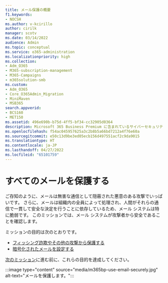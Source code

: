 ```yaml
---
title: メール保護の概要
f1.keywords:
- NOCSH
ms.author: v-kcirillo
author: cirilk
manager: scotv
ms.date: 03/14/2022
audience: Admin
ms.topic: conceptual
ms.service: o365-administration
ms.localizationpriority: high
ms.collection:
- Adm_O365
- M365-subscription-management
- M365-Campaigns
- m365solution-smb
ms.custom:
- Adm_O365
- Core_O365Admin_Migration
- MiniMaven
- MSB365
search.appverid:
- BCS160
- MET150
ms.assetid: 496e690b-b75d-4ff5-bf34-cc32905d0364
description: Microsoft 365 Business Premium に含まれているサイバーセキュリティ ツールを使用して、マルウェア、フィッシング、およびその他の悪意のあるサイバー攻撃からメールを保護するようにチームをトレーニングする方法の概要。
ms.openlocfilehash: f54ac045957625a3c2b8b5a66bd7212a4f76e60a
ms.sourcegitcommit: e50c13d9be3ed05ecb156d497551acf2c9da9015
ms.translationtype: HT
ms.contentlocale: ja-JP
ms.lasthandoff: 04/27/2022
ms.locfileid: "65101759"
---
```

# <a name="protect-all-email"></a>すべてのメールを保護する

ご存知のように、メールは無害な通信として隠蔽された悪意のある攻撃でいっぱいです。 さらに、メールは組織内の全員によって処理され、人間がそれらの通信で一貫して安全な決定を行うことに依存しているため、メール システムは特に脆弱です。 このミッションでは、メール システムが攻撃者から安全であることを確認します。 

ミッションの目的は次のとおりです。

- [フィッシング詐欺やその他の攻撃から保護する](avoid-phishing-and-attacks.md)
- [暗号化されたメールを設定する](send-encrypted-email.md)

[次のミッション](m365bp-collaborate-share-securely.md)に進む前に、これらの目的を達成してください。

:::image type="content" source="media/m365bp-use-email-securely.jpg" alt-text="メールを保護します。":::
   
